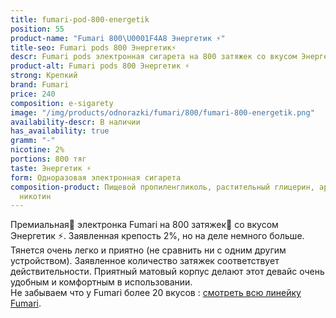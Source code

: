 ```yaml
---
title: fumari-pod-800-energetik
position: 55
product-name: "Fumari 800\U0001F4A8 Энергетик ⚡"
title-seo: Fumari pods 800 Энергетик⚡
descr: Fumari pods электронная сигарета на 800 затяжек со вкусом Энергетик ⚡
product-alt: Fumari pods 800 Энергетик ⚡
strong: Крепкий
brand: Fumari
price: 240
composition: e-sigarety
image: "/img/products/odnorazki/fumari/800/fumari-800-energetik.png"
availability-descr: В наличии
has_availability: true
gramm: "-"
nicotine: 2%
portions: 800 тяг
taste: Энергетик ⚡
form: Одноразовая электронная сигарета
composition-product: Пищевой пропиленгликоль, растительный глицерин, ароматизатор,
  никотин
---
```


Премиальная🥇 электронка Fumari на 800 затяжек💨 со вкусом Энергетик ⚡. Заявленная крепость 2%, но на деле немного больше. Тянется очень легко и приятно (не сравнить ни с одним другим устройством). Заявленное количество затяжек соответствует действительности. Приятный матовый корпус делают этот девайс очень удобным и комфортным в использовании.<br>
Не забываем что у Fumari более 20 вкусов : [смотреть всю линейку Fumari](/fumari).